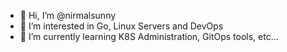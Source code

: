 - 👋 Hi, I’m @nirmalsunny
- 👀 I’m interested in Go, Linux Servers and DevOps
- 🌱 I’m currently learning K8S Administration, GitOps tools, etc...

<!---
nirmalsunny/nirmalsunny is a ✨ special ✨ repository because its `README.md` (this file) appears on your GitHub profile.
You can click the Preview link to take a look at your changes.
--->
